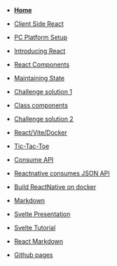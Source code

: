 <!-- docs/_sidebar.md -->

* [<B>Home</B>](/)
* [Client Side React](Block_REACT/README.md)
* [PC Platform Setup](Block_REACT/section_0/setup.md)
* [Introducing React](Block_REACT/section_1/react_intro.md)
* [React Components](Block_REACT/section_2/components.md)
* [Maintaining State](Block_REACT/section_3/maintainingState.md)
* [Challenge solution 1](Block_REACT/section_3/maintainingStateChallengeFunction.md)
* [Class components](Block_REACT/section_4/classComponents.md)
* [Challenge solution 2](Block_REACT/section_4/maintainingStateChallengeClass.md)
* [React/Vite/Docker](Block_REACT/section_5/reactDevelopment1.md)
* [Tic-Tac-Toe](Block_REACT/section_6/tictactoe.md)
* [Consume API](Block_REACT/section_7/consumejsonapi.md)
* [Reactnative consumes JSON API](Block_REACT/section_8/reactNative.md)

* [Build ReactNative on docker](Block_REACT/section_9/ReactNativedocker.md)
* [Markdown](Block_REACT/section_10/markdown.md)
* [Svelte Presentation](Block_REACT/section_11/SveltePresentation.md)
* [Svelte Tutorial](Block_REACT/section_12/SvelteTutorial.md)
* [React Markdown](Block_REACT/section_13/Router.md)
* [Github pages](Block_REACT/section_14/githubpages.md)
<!--




* [Build ReactNative on docker](Block_REACT/section_9/ReactNativedocker.md)
* [Sample Database](Block_REACT/section_REACT0/section_REACT0.md)

* [Markdown](Block_REACT/section_REACT2/section_REACT2.md)


=========================================================

* [<h3>Consume a Postman API</h3>](Block_REACT/section_4/postmanAPI/postmanAPI.md)
* [<h3>ReactNative</h3>](Block_REACT/section_5/reactNativedocker/ReactNativedocker.md)
* [<h3>ReactNative - not used</h3>](Block_REACT/section_6/reactNative/ReactNative.md)
-->